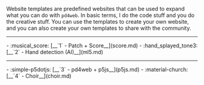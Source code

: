 Website templates are predefined websites that can be used to expand what you can do with `pd4web`. In basic terms, I do the code stuff and you do the creative stuff. You can use the templates to create your own website, and you can also create your own templates to share with the community.

--- 
<div class="grid cards" markdown>
-   :musical_score: [__`1` - Patch + Score__](score.md)
-   :hand_splayed_tone3: [__`2` - Hand detection (AI)__](ml5.md)
</div>

--- 
<div class="grid cards" markdown>
-   :simple-p5dotjs: [__`3` - pd4web + p5js__](p5js.md)
-   :material-church: [__`4` - Choir__](choir.md)
</div>
